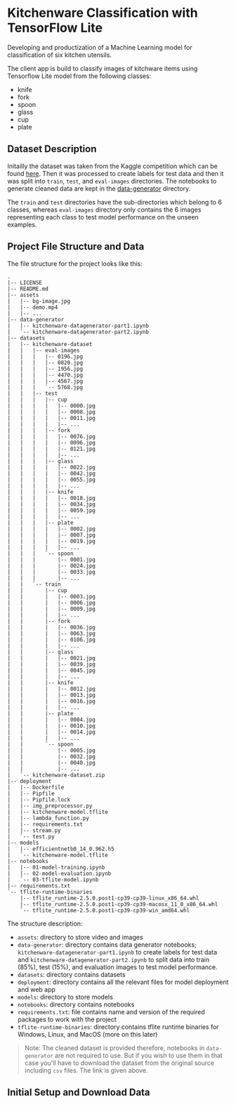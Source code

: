 # Kitchenware Classification with TensorFlow Lite

Developing and productization of a Machine Learning model for classification of six kitchen utensils.

The client app is build to classify images of kitchware items using Tensorflow Lite model from the following classes:

- knife
- fork
- spoon
- glass
- cup
- plate

## Dataset Description

Initailly the dataset was taken from the Kaggle competition which can be found [here](https://www.kaggle.com/competitions/kitchenware-classification). Then it was processed to create labels for test data and then it was split into `train`, `test`, and `eval-images` directories. The notebooks to generate cleaned data are kept in the [data-generator](data-generator) directory.

The `train` and `test` directories have the sub-directories which belong to 6 classes, whereas `eval-images` directory only contains the 6 images representing each class to test model performance on the unseen examples.


## Project File Structure and Data

The file structure for the project looks like this:

```
.
|-- LICENSE
|-- README.md
|-- assets
|   |-- bg-image.jpg
|   |-- demo.mp4
|   |-- ...
|-- data-generator
|   |-- kitchenware-datagenerator-part1.ipynb
|   `-- kitchenware-datagenerator-part2.ipynb
|-- datasets
|   |-- kitchenware-dataset
|   |   |-- eval-images
|   |   |   |-- 0196.jpg
|   |   |   |-- 0820.jpg
|   |   |   |-- 1956.jpg
|   |   |   |-- 4470.jpg
|   |   |   |-- 4567.jpg
|   |   |   `-- 5768.jpg
|   |   |-- test
|   |   |   |-- cup
|   |   |   |   |-- 0000.jpg
|   |   |   |   |-- 0008.jpg
|   |   |   |   |-- 0011.jpg
|   |   |   |   |-- ...
|   |   |   |-- fork
|   |   |   |   |-- 0076.jpg
|   |   |   |   |-- 0096.jpg
|   |   |   |   |-- 0121.jpg
|   |   |   |   |-- ...
|   |   |   |-- glass
|   |   |   |   |-- 0022.jpg
|   |   |   |   |-- 0042.jpg
|   |   |   |   |-- 0055.jpg
|   |   |   |   |-- ...
|   |   |   |-- knife
|   |   |   |   |-- 0018.jpg
|   |   |   |   |-- 0034.jpg
|   |   |   |   |-- 0059.jpg
|   |   |   |   |-- ...
|   |   |   |-- plate
|   |   |   |   |-- 0002.jpg
|   |   |   |   |-- 0007.jpg
|   |   |   |   |-- 0019.jpg
|   |   |   |   |-- ...
|   |   |   `-- spoon
|   |   |       |-- 0001.jpg
|   |   |       |-- 0024.jpg
|   |   |       |-- 0033.jpg
|   |   |       |-- ...
|   |   `-- train
|   |       |-- cup
|   |       |   |-- 0003.jpg
|   |       |   |-- 0006.jpg
|   |       |   |-- 0009.jpg
|   |       |   |-- ...
|   |       |-- fork
|   |       |   |-- 0036.jpg
|   |       |   |-- 0063.jpg
|   |       |   |-- 0106.jpg
|   |       |   |-- ...
|   |       |-- glass
|   |       |   |-- 0021.jpg
|   |       |   |-- 0039.jpg
|   |       |   |-- 0045.jpg
|   |       |   |-- ...
|   |       |-- knife
|   |       |   |-- 0012.jpg
|   |       |   |-- 0013.jpg
|   |       |   |-- 0016.jpg
|   |       |   |-- ...
|   |       |-- plate
|   |       |   |-- 0004.jpg
|   |       |   |-- 0010.jpg
|   |       |   |-- 0014.jpg
|   |       |   |-- ...
|   |       `-- spoon
|   |           |-- 0005.jpg
|   |           |-- 0032.jpg
|   |           |-- 0040.jpg
|   |           |-- ...
|   `-- kitchenware-dataset.zip
|-- deployment
|   |-- Dockerfile
|   |-- Pipfile
|   |-- Pipfile.lock
|   |-- img_preprocessor.py
|   |-- kitchenware-model.tflite
|   |-- lambda_function.py
|   |-- requirements.txt
|   |-- stream.py
|   `-- test.py
|-- models
|   |-- efficientnetb0_14_0.962.h5
|   `-- kitchenware-model.tflite
|-- notebooks
|   |-- 01-model-training.ipynb
|   |-- 02-model-evaluation.ipynb
|   `-- 03-tflite-model.ipynb
|-- requirements.txt
`-- tflite-runtime-binaries
    |-- tflite_runtime-2.5.0.post1-cp39-cp39-linux_x86_64.whl
    |-- tflite_runtime-2.5.0.post1-cp39-cp39-macosx_11_0_x86_64.whl
    `-- tflite_runtime-2.5.0.post1-cp39-cp39-win_amd64.whl
```

The structure description:

- `assets`: directory to store video and images
- `data-generator`: directory contains data generator notebooks; `kitchenware-datagenerator-part1.ipynb` to create labels for test data and `kitchenware-datagenerator-part2.ipynb` to split data into train (85%), test (15%), and evaluation images to test model performance.
- `datasets`: directory contains datasets
- `deployment`: directory contains all the relevant files for model deployment and web app
- `models`: directory to store models
- `notebooks`: directory contains notebooks
- `requirements.txt`: file contains name and version of the required packages to work with the project
- `tflite-runtime-binaries`: directory contains tflite runtime binaries for Windows, Linux, and MacOS (more on this later)

> Note: The cleaned dataset is provided therefore, notebooks in `data-generator` are not required to use. But if you wish to use them in that case you'll have to download the dataset from the original source including `csv` files. The link is given above.

## Initial Setup and Download Data

